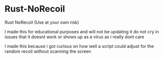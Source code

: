 # Rust-NoRecoil
Rust NoRecoil (Use at your own risk)

I made this for educational purposes and will not be updating it
do not cry in issues that it doesnt work or shows up as a virus as i really dont care

I made this because i got curious on how well a script could adjust for the random recoil without scanning the screen
